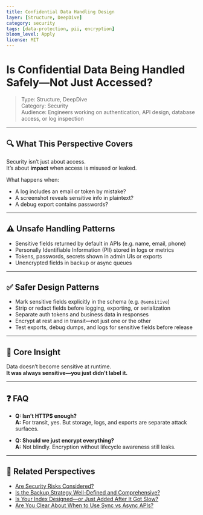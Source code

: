 ```yaml
---
title: Confidential Data Handling Design
layer: [Structure, DeepDive]
category: security
tags: [data-protection, pii, encryption]
bloom_level: Apply
license: MIT
---
```



# Is Confidential Data Being Handled Safely—Not Just Accessed?

> Type: Structure, DeepDive  
> Category: Security  
> Audience: Engineers working on authentication, API design, database access, or log inspection

---

## 🔍 What This Perspective Covers

Security isn’t just about access.  
It’s about **impact** when access is misused or leaked.

What happens when:

- A log includes an email or token by mistake?  
- A screenshot reveals sensitive info in plaintext?  
- A debug export contains passwords?

---

## ⚠️ Unsafe Handling Patterns

- Sensitive fields returned by default in APIs (e.g. name, email, phone)  
- Personally Identifiable Information (PII) stored in logs or metrics  
- Tokens, passwords, secrets shown in admin UIs or exports  
- Unencrypted fields in backup or async queues

---

## ✅ Safer Design Patterns

- Mark sensitive fields explicitly in the schema (e.g. `@sensitive`)  
- Strip or redact fields before logging, exporting, or serialization  
- Separate auth tokens and business data in responses  
- Encrypt at rest and in transit—not just one or the other  
- Test exports, debug dumps, and logs for sensitive fields before release

---

## 🧠 Core Insight

Data doesn’t become sensitive at runtime.  
**It was always sensitive—you just didn’t label it.**

---

## ❓ FAQ

- **Q: Isn’t HTTPS enough?**  
  **A:** For transit, yes. But storage, logs, and exports are separate attack surfaces.

- **Q: Should we just encrypt everything?**  
  **A:** Not blindly. Encryption without lifecycle awareness still leaks.

---

## 🔗 Related Perspectives

- [Are Security Risks Considered?](../non-functional/security-risks.md)
- [Is the Backup Strategy Well-Defined and Comprehensive?](../availability/backup-strategy.md)
- [Is Your Index Designed—or Just Added After It Got Slow?](../data/index-design.md)
- [Are You Clear About When to Use Sync vs Async APIs?](../api/sync-vs-async-boundaries.md)
